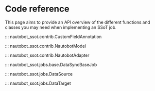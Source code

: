 # Code reference

This page aims to provide an API overview of the different functions and classes you may need when implementing an
SSoT job.

::: nautobot_ssot.contrib.CustomFieldAnnotation

::: nautobot_ssot.contrib.NautobotModel

::: nautobot_ssot.contrib.NautobotAdapter

::: nautobot_ssot.jobs.base.DataSyncBaseJob

::: nautobot_ssot.jobs.DataSource

::: nautobot_ssot.jobs.DataTarget
